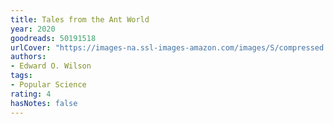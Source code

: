 ```yaml
---
title: Tales from the Ant World
year: 2020
goodreads: 50191518
urlCover: "https://images-na.ssl-images-amazon.com/images/S/compressed.photo.goodreads.com/books/1606354025i/50191518.jpg"
authors:
- Edward O. Wilson
tags:
- Popular Science
rating: 4
hasNotes: false
---
```


